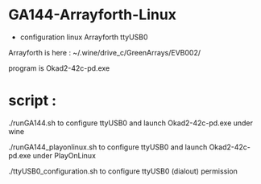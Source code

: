 # GA144-Arrayforth-Linux
- configuration linux Arrayforth ttyUSB0

Arrayforth is here  : ~/.wine/drive_c/GreenArrays/EVB002/

program is Okad2-42c-pd.exe

# script :

./runGA144.sh  to configure ttyUSB0 and launch Okad2-42c-pd.exe under wine

./runGA144_playonlinux.sh  to configure ttyUSB0 and launch Okad2-42c-pd.exe under PlayOnLinux 

./ttyUSB0_configuration.sh  to configure ttyUSB0 (dialout) permission
